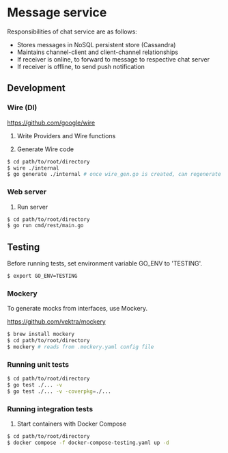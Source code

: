 # Message service

Responsibilities of chat service are as follows:

- Stores messages in NoSQL persistent store (Cassandra)
- Maintains channel-client and client-channel relationships
- If receiver is online, to forward to message to respective chat server
- If receiver is offline, to send push notification

## Development

### Wire (DI)

https://github.com/google/wire

1. Write Providers and Wire functions

2. Generate Wire code

```sh
$ cd path/to/root/directory
$ wire ./internal
$ go generate ./internal # once wire_gen.go is created, can regenerate using this
```

### Web server

1. Run server

```sh
$ cd path/to/root/directory
$ go run cmd/rest/main.go
```

## Testing

Before running tests, set environment variable GO_ENV to 'TESTING'.

```sh
$ export GO_ENV=TESTING
```

### Mockery

To generate mocks from interfaces, use Mockery.

https://github.com/vektra/mockery

```sh
$ brew install mockery
$ cd path/to/root/directory
$ mockery # reads from .mockery.yaml config file
```

### Running unit tests

```sh
$ cd path/to/root/directory
$ go test ./... -v
$ go test ./... -v -coverpkg=./...
```

### Running integration tests

1. Start containers with Docker Compose

```sh
$ cd path/to/root/directory
$ docker compose -f docker-compose-testing.yaml up -d
```
